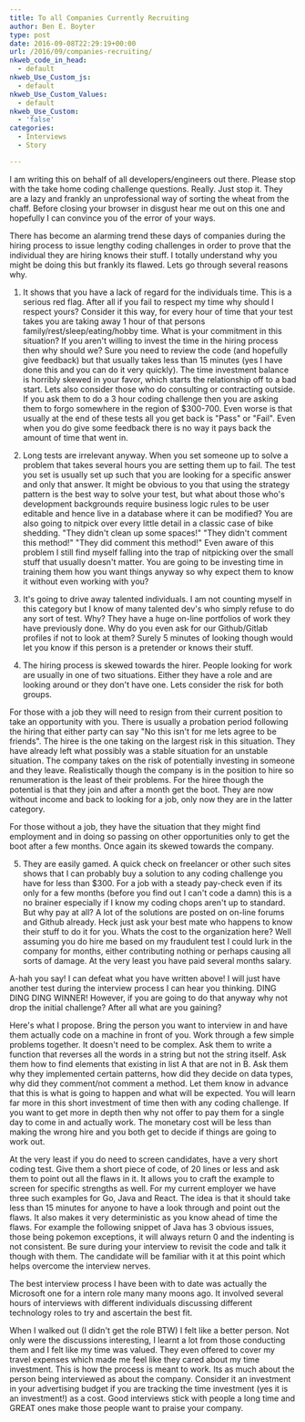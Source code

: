```yaml
---
title: To all Companies Currently Recruiting
author: Ben E. Boyter
type: post
date: 2016-09-08T22:29:19+00:00
url: /2016/09/companies-recruiting/
nkweb_code_in_head:
  - default
nkweb_Use_Custom_js:
  - default
nkweb_Use_Custom_Values:
  - default
nkweb_Use_Custom:
  - 'false'
categories:
  - Interviews
  - Story

---
```

I am writing this on behalf of all developers/engineers out there. Please stop with the take home coding challenge questions. Really. Just stop it. They are a lazy and frankly an unprofessional way of sorting the wheat from the chaff. Before closing your browser in disgust hear me out on this one and hopefully I can convince you of the error of your ways.

There has become an alarming trend these days of companies during the hiring process to issue lengthy coding challenges in order to prove that the individual they are hiring knows their stuff. I totally understand why you might be doing this but frankly its flawed. Lets go through several reasons why.

1. It shows that you have a lack of regard for the individuals time. This is a serious red flag. After all if you fail to respect my time why should I respect yours? Consider it this way, for every hour of time that your test takes you are taking away 1 hour of that persons family/rest/sleep/eating/hobby time. What is your commitment in this situation? If you aren't willing to invest the time in the hiring process then why should we? Sure you need to review the code (and hopefully give feedback) but that usually takes less than 15 minutes (yes I have done this and you can do it very quickly). The time investment balance is horribly skewed in your favor, which starts the relationship off to a bad start. Lets also consider those who do consulting or contracting outside. If you ask them to do a 3 hour coding challenge then you are asking them to forgo somewhere in the region of $300-700. Even worse is that usually at the end of these tests all you get back is "Pass" or "Fail". Even when you do give some feedback there is no way it pays back the amount of time that went in.

2. Long tests are irrelevant anyway. When you set someone up to solve a problem that takes several hours you are setting them up to fail. The test you set is usually set up such that you are looking for a specific answer and only that answer. It might be obvious to you that using the strategy pattern is the best way to solve your test, but what about those who's development backgrounds require business logic rules to be user editable and hence live in a database where it can be modified? You are also going to nitpick over every little detail in a classic case of bike shedding. "They didn't clean up some spaces!" "They didn't comment this method!" "They did comment this method!" Even aware of this problem I still find myself falling into the trap of nitpicking over the small stuff that usually doesn't matter. You are going to be investing time in training them how you want things anyway so why expect them to know it without even working with you?

3. It's going to drive away talented individuals. I am not counting myself in this category but I know of many talented dev's who simply refuse to do any sort of test. Why? They have a huge on-line portfolios of work they have previously done. Why do you even ask for our Github/Gitlab profiles if not to look at them? Surely 5 minutes of looking though would let you know if this person is a pretender or knows their stuff.

4. The hiring process is skewed towards the hirer. People looking for work are usually in one of two situations. Either they have a role and are looking around or they don't have one. Lets consider the risk for both groups.

For those with a job they will need to resign from their current position to take an opportunity with you. There is usually a probation period following the hiring that either party can say "No this isn't for me lets agree to be friends". The hiree is the one taking on the largest risk in this situation. They have already left what possibly was a stable situation for an unstable situation. The company takes on the risk of potentially investing in someone and they leave. Realistically though the company is in the position to hire so renumeration is the least of their problems. For the hiree though the potential is that they join and after a month get the boot. They are now without income and back to looking for a job, only now they are in the latter category.

For those without a job, they have the situation that they might find employment and in doing so passing on other opportunities only to get the boot after a few months. Once again its skewed towards the company.

5. They are easily gamed. A quick check on freelancer or other such sites shows that I can probably buy a solution to any coding challenge you have for less than $300. For a job with a steady pay-check even if its only for a few months (before you find out I can't code a damn) this is a no brainer especially if I know my coding chops aren't up to standard. But why pay at all? A lot of the solutions are posted on on-line forums and Github already. Heck just ask your best mate who happens to know their stuff to do it for you. Whats the cost to the organization here? Well assuming you do hire me based on my fraudulent test I could lurk in the company for months, either contributing nothing or perhaps causing all sorts of damage. At the very least you have paid several months salary.

A-hah you say! I can defeat what you have written above! I will just have another test during the interview process I can hear you thinking. DING DING DING WINNER! However, if you are going to do that anyway why not drop the initial challenge? After all what are you gaining?

Here's what I propose. Bring the person you want to interview in and have them actually code on a machine in front of you. Work through a few simple problems together. It doesn't need to be complex. Ask them to write a function that reverses all the words in a string but not the string itself. Ask them how to find elements that existing in list A that are not in B. Ask them why they implemented certain patterns, how did they decide on data types, why did they comment/not comment a method. Let them know in advance that this is what is going to happen and what will be expected. You will learn far more in this short investment of time then with any coding challenge. If you want to get more in depth then why not offer to pay them for a single day to come in and actually work. The monetary cost will be less than making the wrong hire and you both get to decide if things are going to work out.

At the very least if you do need to screen candidates, have a very short coding test. Give them a short piece of code, of 20 lines or less and ask them to point out all the flaws in it. It allows you to craft the example to screen for specific strengths as well. For my current employer we have three such examples for Go, Java and React. The idea is that it should take less than 15 minutes for anyone to have a look through and point out the flaws. It also makes it very deterministic as you know ahead of time the flaws. For example the following snippet of Java has 3 obvious issues, those being pokemon exceptions, it will always return 0 and the indenting is not consistent. Be sure during your interview to revisit the code and talk it though with them. The candidate will be familiar with it at this point which helps overcome the interview nerves.

The best interview process I have been with to date was actually the Microsoft one for a intern role many many moons ago. It involved several hours of interviews with different individuals discussing different technology roles to try and ascertain the best fit.

When I walked out (I didn't get the role BTW) I felt like a better person. Not only were the discussions interesting, I learnt a lot from those conducting them and I felt like my time was valued. They even offered to cover my travel expenses which made me feel like they cared about my time investment. This is how the process is meant to work. Its as much about the person being interviewed as about the company. Consider it an investment in your advertising budget if you are tracking the time investment (yes it is an investment!) as a cost. Good interviews stick with people a long time and GREAT ones make those people want to praise your company.

